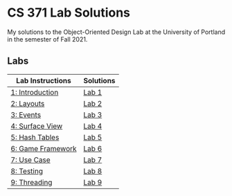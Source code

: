 # CS 371 Lab Solutions
My solutions to the Object-Oriented Design Lab at the University of Portland in the semester of Fall 2021.

## Labs
| Lab Instructions | Solutions |
| - | - |
| [1: Introduction](https://github.com/harringt23/CS371_labSolutions/blob/main/src/Lab1/Lab01_CS371_IntroToAndroidAndGit_ver10.docx) | [Lab 1](https://github.com/harringt23/CS371_labSolutions/tree/main/src/Lab1/Lab1_BirthdayCake-master)|
| [2: Layouts](https://github.com/harringt23/CS371_labSolutions/blob/main/src/Lab2/Lab02_Layout_ver11.docx) | [Lab 2](https://github.com/harringt23/CS371_labSolutions/tree/main/src/Lab2/BirthdayCake-master2) |
| [3: Events](https://github.com/harringt23/CS371_labSolutions/blob/main/src/Lab3/Lab03_Events_ver03.docx) | [Lab 3](https://github.com/harringt23/CS371_labSolutions/tree/main/src/Lab3/BirthdayCake-master) | 
| [4: Surface View](https://github.com/harringt23/CS371_labSolutions/blob/main/src/Lab4/Lab04_SurfaceView_GitMerge_ver06.docx) | [Lab 4]()|
| [5: Hash Tables](https://github.com/harringt23/CS371_labSolutions/blob/main/src/Lab5/Lab05_HashTables_ver06.docx)| [Lab 5](https://github.com/harringt23/CS371_labSolutions/tree/main/src/Lab5/lab5_harringt23_CS371A) |
| [6: Game Framework](https://github.com/harringt23/CS371_labSolutions/blob/main/src/Lab6/Lab06_GameFramework_ver07.docx) | [Lab 6](https://github.com/harringt23/CS371_labSolutions/tree/main/src/Lab6/PigGameStarter-masterH)| 
| [7: Use Case](https://github.com/harringt23/CS371_labSolutions/blob/main/src/Lab7/Lab07_UML_Dia_ver08.docx) | [Lab 7](https://github.com/harringt23/CS371_labSolutions/tree/main/src/Lab7/BallAnimation)| 
| [8: Testing](https://github.com/harringt23/CS371_labSolutions/blob/main/src/Lab8/Lab08_JUnit_ver05.docx) |[Lab 8](https://github.com/harringt23/CS371_labSolutions/tree/main/src/Lab8/CS301JUnitStarter-master)| 
| [9: Threading](https://github.com/harringt23/CS371_labSolutions/blob/main/src/Lab9/Lab09_Threads_ver04.docx) | [Lab 9](https://github.com/harringt23/CS371_labSolutions/tree/main/src/Lab9/CS371ThreadsLabStarter-master)| 
